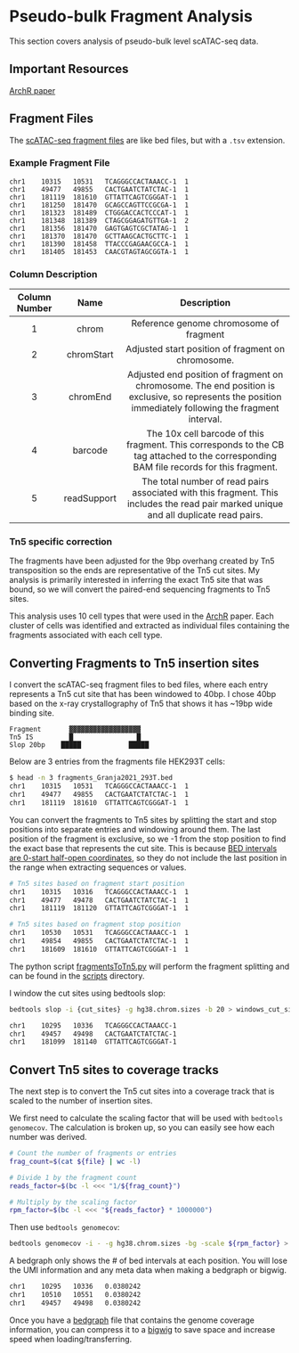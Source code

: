 # Pseudo-bulk Fragment Analysis

This section covers analysis of pseudo-bulk level scATAC-seq data.

## Important Resources
[ArchR paper](https://www.nature.com/articles/s41588-021-00790-6)

## Fragment Files

The [scATAC-seq fragment files](https://support.10xgenomics.com/single-cell-atac/software/pipelines/latest/output/fragments) are like bed files, but with a `.tsv` extension.

### Example Fragment File

```tsv
chr1	10315	10531	TCAGGGCCACTAAACC-1	1
chr1	49477	49855	CACTGAATCTATCTAC-1	1
chr1	181119	181610	GTTATTCAGTCGGGAT-1	1
chr1	181250	181470	GCAGCCAGTTCCGCGA-1	1
chr1	181323	181489	CTGGGACCACTCCCAT-1	1
chr1	181348	181389	CTAGCGGAGATGTTGA-1	2
chr1	181356	181470	GAGTGAGTCGCTATAG-1	1
chr1	181370	181470	GCTTAAGCACTGCTTC-1	1
chr1	181390	181458	TTACCCGAGAACGCCA-1	1
chr1	181405	181453	CAACGTAGTAGCGGTA-1	1
```

### Column Description

| Column Number |     Name    |                                                                       Description                                                                       |
|:-------------:|:-----------:|:-------------------------------------------------------------------------------------------------------------------------------------------------------:|
| 1             | chrom       | Reference genome chromosome of fragment                                                                                                                 |
| 2             | chromStart  | Adjusted start position of fragment on chromosome.                                                                                                      |
| 3             | chromEnd    | Adjusted end position of fragment on chromosome. The end position is exclusive, so represents the position immediately following the fragment interval. |
| 4             | barcode     | The 10x cell barcode of this fragment. This corresponds to the CB tag attached to the corresponding BAM file records for this fragment.                 |
| 5             | readSupport | The total number of read pairs associated with this fragment. This includes the read pair marked unique and all duplicate read pairs.                   |

### Tn5 specific correction

The fragments have been adjusted for the 9bp overhang created by Tn5 transposition so the ends are representative of the Tn5 cut sites. My analysis is primarily interested in inferring the exact Tn5 site that was bound, so we will convert the paired-end sequencing fragments to Tn5 sites.

This analysis uses 10 cell types that were used in the [ArchR](https://www.nature.com/articles/s41588-021-00790-6) paper. Each cluster of cells was identified and extracted as individual files containing the fragments associated with each cell type.

## Converting Fragments to Tn5 insertion sites

I convert the scATAC-seq fragment files to bed files, where each entry represents a Tn5 cut site that has been windowed to 40bp. I chose 40bp based on the x-ray crystallography of Tn5 that shows it has ~19bp wide binding site.

```
Fragment       ▓▓▓▓▓▓▓▓▓▓▓▓▓▓▓▓▓▓  
Tn5 IS         █                █
Slop 20bp    █████            █████
```

Below are 3 entries from the fragments file HEK293T cells:

```bash
$ head -n 3 fragments_Granja2021_293T.bed
chr1	10315	10531	TCAGGGCCACTAAACC-1	1
chr1	49477	49855	CACTGAATCTATCTAC-1	1
chr1	181119	181610	GTTATTCAGTCGGGAT-1	1
```

You can convert the fragments to Tn5 sites by splitting the start and stop positions into separate entries and windowing around them. The last position of the fragment is exclusive, so we -1 from the stop position to find the exact base that represents the cut site. This is because [BED intervals are 0-start half-open coordinates](https://genome-blog.soe.ucsc.edu/blog/2016/12/12/the-ucsc-genome-browser-coordinate-counting-systems/), so they do not include the last position in the range when extracting sequences or values.

```bash
# Tn5 sites based on fragment start position
chr1	10315	10316	TCAGGGCCACTAAACC-1	1
chr1	49477   49478	CACTGAATCTATCTAC-1	1
chr1	181119  181120	GTTATTCAGTCGGGAT-1	1

# Tn5 sites based on fragment stop position
chr1	10530	10531	TCAGGGCCACTAAACC-1	1
chr1	49854   49855	CACTGAATCTATCTAC-1	1
chr1	181609  181610	GTTATTCAGTCGGGAT-1	1
```

The python script [fragmentsToTn5.py](../scripts/scATAC_fragments_tsv_to_tn5_bed.py) will perform the fragment splitting and can be found in the [scripts](../scripts/) directory.

I window the cut sites using bedtools slop:

```bash
bedtools slop -i {cut_sites} -g hg38.chrom.sizes -b 20 > windows_cut_sites.bed
```

```bash
chr1	10295	10336	TCAGGGCCACTAAACC-1
chr1	49457	49498	CACTGAATCTATCTAC-1
chr1	181099	181140	GTTATTCAGTCGGGAT-1
```

## Convert Tn5 sites to coverage tracks

The next step is to convert the Tn5 cut sites into a coverage track that is scaled to the number of insertion sites.

We first need to calculate the scaling factor that will be used with `bedtools genomecov`. The calculation is broken up, so you can easily see how each number was derived.

```bash
# Count the number of fragments or entries
frag_count=$(cat ${file} | wc -l)

# Divide 1 by the fragment count
reads_factor=$(bc -l <<< "1/${frag_count}")

# Multiply by the scaling factor
rpm_factor=$(bc -l <<< "${reads_factor} * 1000000")
```

Then use `bedtools genomecov`:

```bash
bedtools genomecov -i - -g hg38.chrom.sizes -bg -scale ${rpm_factor} > ${bedgraph_file}
```

A bedgraph only shows the # of bed intervals at each position. You will lose the UMI information and any meta data when making a bedgraph or bigwig.

```bash
chr1	10295	10336	0.0380242
chr1	10510	10551	0.0380242
chr1	49457	49498	0.0380242
```

Once you have a [bedgraph](https://genome.ucsc.edu/goldenpath/help/bedgraph.html) file that contains the genome coverage information, you can compress it to a [bigwig](https://genome.ucsc.edu/goldenPath/help/bigWig.html) to save space and increase speed when loading/transferring.
